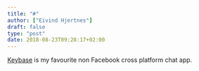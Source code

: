 ```yaml
---
title: "#"
author: ["Eivind Hjertnes"]
draft: false
type: "post"
date: 2018-08-23T09:28:17+02:00
---
```


[Keybase](https://keybase.io/) is my favourite non Facebook cross
platform chat app.
